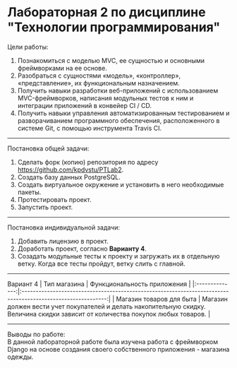 # Лабораторная 2 по дисциплине "Технологии программирования"

Цели работы:

1. Познакомиться c моделью MVC, ее сущностью и основными фреймворками на ее основе.
2. Разобраться с сущностями «модель», «контроллер», «представление», их функциональным
   назначением.
3. Получить навыки разработки веб-приложений с использованием MVC-фреймворков, написания
   модульных тестов к ним и интеграции приложений в конвейер CI / CD.
4. Получить навыки управления автоматизированным тестированием и разворачиванием
   программного обеспечения, расположенного в системе Git, с помощью инструмента Travis CI.

---

Постановка общей задачи:

1. Сделать форк (копию) репозитория по адресу https://github.com/kpdvstu/PTLab2.
2. Создать базу данных PostgreSQL.
3. Создать виртуальное окружение и установить в него необходимые пакеты.
4. Протестировать проект.
5. Запустить проект.

---

Постановка индивидуальной задачи:

1. Добавить лицензию в проект.
2. Доработать проект, согласно **Варианту 4**.
3. Созадать модульные тесты к проекту и загружать их в отдельную ветку. Когда все тесты пройдут, ветку слить с главной.

---

Вариант 4
| Тип магазина | Функциональность приложения |
|:--------------:|:------------------------------------------------------------------------------------------------------------:|
| Магазин товаров для быта | Магазин должен вести учет покупателей и делать накопительную скидку. Величина скидки зависит от количества покупок любых товаров. |

---

Выводы по работе:  
В данной лабораторной работе была изучена работа с фреймворком Django на основе создания своего собственного приложения - магазина одежды.
